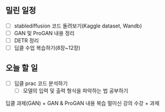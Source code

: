 ## 밀린 일정
- [ ] stablediffusion 코드 돌려보기(Kaggle dataset, Wandb)
- [ ] GAN 및 ProGAN 내용 정리
- [ ] DETR 정리
- [ ] 딥클 수업 복습하기(8장~12장)

## 오늘 할 일
- [ ] 딥클 prac 코드 분석하기
	- [ ] 모델의 입력 및 출력 형식을 파악하는 법 공부하기

딥클 과제(GAN) + GAN & ProGAN 내용 복습
멀미신 강의 수강 + 과제
